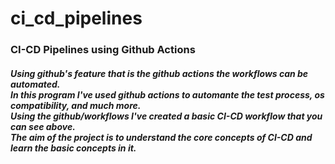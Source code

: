 # ci_cd_pipelines
<h3> CI-CD Pipelines using Github Actions</h2>
<h5>
Using github's feature that is the github actions the workflows can be automated.<br>
In this program I've used github actions to automante the test process, os compatibility, and much more.<br>
Using the github/workflows I've created a basic CI-CD workflow that you can see above.<br>
The aim of the project is to understand the core concepts of CI-CD and learn the basic concepts in it.
</h5>
